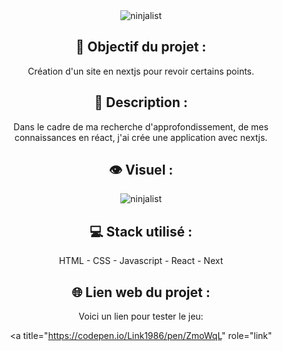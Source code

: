 <div align=center><img src="https://user-images.githubusercontent.com/27373255/147839487-30f5c92d-b370-4bfe-a424-b9188abf45f8.png" alt="ninjalist"/></div>
<h2 align=center>🎯 Objectif du projet :</h2>
<p align=center>Création d'un site en nextjs pour revoir certains points.</p>

<h2 align=center>📝 Description :</h2>

<p align=center>Dans le cadre de ma recherche d'approfondissement, de mes connaissances en réact, j'ai crée une application avec nextjs.
</p>

<h2 align=center>👁️ Visuel :</h2>
<div align=center><img src="https://user-images.githubusercontent.com/27373255/147966925-e0f11517-abf9-4d35-ad98-e2e9c4bf8b69.png" alt="ninjalist"</div>

<h2 align=center>💻 Stack utilisé :</h2>

<p align=center>HTML - CSS - Javascript - React - Next</p>

<h2 align=center>🌐 Lien web du projet :</h2>

<p align=center>Voici un lien pour tester le jeu:</br>

  <a title="https://codepen.io/Link1986/pen/ZmoWqL" role="link"</p>
